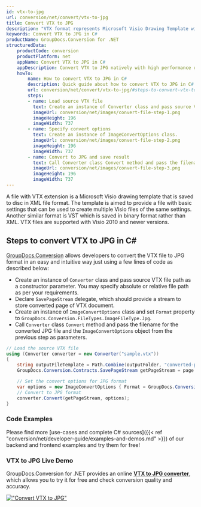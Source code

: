 ```yaml
---
id: vtx-to-jpg
url: conversion/net/convert/vtx-to-jpg
title: Convert VTX to JPG
description: "VTX format represents Microsoft Visio Drawing Template with .vtx extension. Learn how to convert VTX to JPG file programmatically in C# language using GroupDocs.Conversion for .NET library."
keywords: Convert VTX to JPG in C#
productName: GroupDocs.Conversion for .NET
structuredData:
    productCode: conversion
    productPlatform: net
    appName: Convert VTX to JPG in C#
    appDescription: Convert VTX to JPG natively with high performance using C# language and server side GroupDocs.Conversion for .NET APIs, without the use of any software like Microsoft or Open Office.
    howTo:
        name: How to convert VTX to JPG in C# 
        description: Quick guide about how to convert VTX to JPG in C# with high performance and accuracy.
        url: conversion/net/convert/vtx-to-jpg/#steps-to-convert-vtx-to-jpg-in-c
        steps:
        - name: Load source VTX file 
          text: Create an instance of Converter class and pass source VTX file path as a constructor parameter. You may specify absolute or relative file path as per your requirements. 
          imageUrl: conversion/net/images/convert-file-step-1.png
          imageHeight: 196
          imageWidth: 737
        - name: Specify convert options 
          text: Create an instance of ImageConvertOptions class.
          imageUrl: conversion/net/images/convert-file-step-2.png
          imageHeight: 196
          imageWidth: 737
        - name: Convert to JPG and save result 
          text: Call Converter class Convert method and pass the filename for the converted HTML file and the ImageConvertOptions object from the previous step as parameters.
          imageUrl: conversion/net/images/convert-file-step-3.png
          imageHeight: 196
          imageWidth: 737
---
```


A file with VTX extension is a Microsoft Visio drawing template that is saved to disc in XML file format. The template is aimed to provide a file with basic settings that can be used to create multiple Visio files of the same settings. Another similar format is VST which is saved in binary format rather than XML. VTX files are supported with Visio 2010 and newer versions.

## Steps to convert VTX to JPG in C#

[GroupDocs.Conversion](https://products.groupdocs.com/conversion/net) allows developers to convert the VTX file to JPG format in an easy and intuitive way just using a few lines of code as described below:

* Create an instance of `Converter` class and pass source VTX file path as a constructor parameter. You may specify absolute or relative file path as per your requirements. 
* Declare `SavePageStream` delegate, which should provide a stream to store converted page of VTX document.
* Create an instance of `ImageConvertOptions` class and set `Format` property to `GroupDocs.Conversion.FileTypes.ImageFileType.Jpg`.
* Call `Converter` class `Convert` method and pass the filename for the converted JPG file and the `ImageConvertOptions` object from the previous step as parameters.

```csharp
// Load the source VTX file
using (Converter converter = new Converter("sample.vtx"))
{
    string outputFileTemplate = Path.Combine(outputFolder, "converted-page-{0}.jpg");
    GroupDocs.Conversion.Contracts.SavePageStream getPageStream = page => new FileStream(string.Format(outputFileTemplate, page), FileMode.Create);

    // Set the convert options for JPG format
    var options = new ImageConvertOptions { Format = GroupDocs.Conversion.FileTypes.ImageFileType.Jpg };   
    // Convert to JPG format
    converter.Convert(getPageStream, options);
}
```

### Code Examples

Please find more [use-cases and complete C# sources]({{< ref "conversion/net/developer-guide/examples-and-demos.md" >}}) of our backend and frontend examples and try them for free!

### VTX to JPG Live Demo

GroupDocs.Conversion for .NET provides an online [**VTX to JPG converter**](https://products.groupdocs.app/conversion/vtx-to-jpg), which allows you to try it for free and check conversion quality and accuracy.

[!["Convert VTX to JPG"](conversion/net/images/convert-to-jpg/convert-vtx-to-jpg.png)](https://products.groupdocs.app/conversion/vtx-to-jpg)